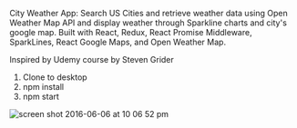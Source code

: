 City Weather App: 
Search US Cities and retrieve weather data using Open Weather Map API and display weather through Sparkline charts and city's google map. Built with React, Redux, React Promise Middleware, SparkLines, React Google Maps, and Open Weather Map. 

Inspired by Udemy course by Steven Grider

1. Clone to desktop
2. npm install
3. npm start 

![screen shot 2016-06-06 at 10 06 52 pm](https://cloud.githubusercontent.com/assets/6344422/15845806/d0626ade-2c33-11e6-9dfb-0c36277cd595.png)
